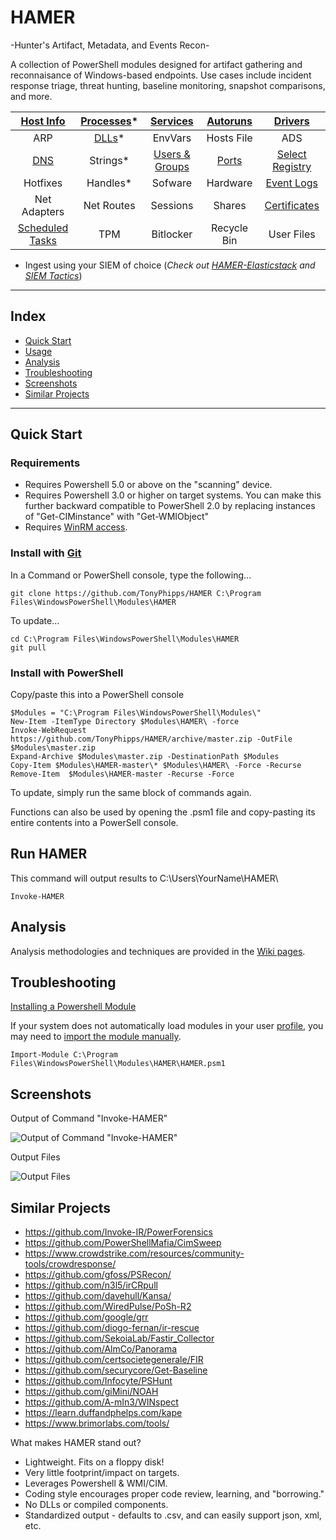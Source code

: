 # HAMER

-Hunter's Artifact, Metadata, and Events Recon-

A collection of PowerShell modules designed for artifact gathering and reconnaisance of Windows-based endpoints. Use cases include incident response triage, threat hunting, baseline monitoring, snapshot comparisons, and more.

|       [Host Info](https://github.com/TonyPhipps/HAMER/wiki/Computer)       | [Processes](https://github.com/TonyPhipps/HAMER/wiki/Processes)* |      [Services](https://github.com/TonyPhipps/HAMER/wiki/Services)      | [Autoruns](https://github.com/TonyPhipps/HAMER/wiki/Autoruns) |      [Drivers](https://github.com/TonyPhipps/HAMER/wiki/Drivers)      |
| :--------------------------------------------------------------------------: | :----------------------------------------------------------------: | :-----------------------------------------------------------------------: | :-------------------------------------------------------------: | :---------------------------------------------------------------------: |
|                                     ARP                                      |      [DLLs](https://github.com/TonyPhipps/HAMER/wiki/DLLs)*      |                                  EnvVars                                  |                           Hosts File                            |                                   ADS                                   |
|            [DNS](https://github.com/TonyPhipps/HAMER/wiki/DNS)             |                              Strings*                              | [Users & Groups](https://github.com/TonyPhipps/HAMER/wiki/GroupMembers) |    [Ports](https://github.com/TonyPhipps/HAMER/wiki/Ports)    | [Select Registry](https://github.com/TonyPhipps/HAMER/wiki/Registry)  |
|                                   Hotfixes                                   |                              Handles*                              |                                  Sofware                                  |                            Hardware                             |   [Event Logs](https://github.com/TonyPhipps/HAMER/wiki/EventLogs)    |
|                                 Net Adapters                                 |                             Net Routes                             |                                 Sessions                                  |                             Shares                              | [Certificates](https://github.com/TonyPhipps/HAMER/wiki/Certificates) |
| [Scheduled Tasks](https://github.com/TonyPhipps/HAMER/wiki/ScheduledTasks) |                                TPM                                 |                                 Bitlocker                                 |                           Recycle Bin                           |                               User Files                                |


* Ingest using your SIEM of choice (_Check out [HAMER-Elasticstack](https://github.com/TonyPhipps/HAMER-Elasticstack) and [SIEM Tactics](https://github.com/TonyPhipps/SIEM)_)
______________________________________________________

## Index

  * [Quick Start](#Quick-Start)
  * [Usage](#Usage)
  * [Analysis](#Analysis)
  * [Troubleshooting](#Troubleshooting)
  * [Screenshots](#Screenshots)
  * [Similar Projects](#Similar-Projects)
  
______________________________________________________

## Quick Start

### Requirements

* Requires Powershell 5.0 or above on the "scanning" device.
* Requires Powershell 3.0 or higher on target systems. You can make this further backward compatible to PowerShell 2.0 by replacing instances of "Get-CIMinstance" with "Get-WMIObject"
* Requires [WinRM access](https://github.com/TonyPhipps/Powershell/blob/master/Enable-WinRM.ps1).

### Install with [Git](https://gitforwindows.org/)

In a Command or PowerShell console, type the following...

```
git clone https://github.com/TonyPhipps/HAMER C:\Program Files\WindowsPowerShell\Modules\HAMER
```

To update...

```
cd C:\Program Files\WindowsPowerShell\Modules\HAMER
git pull
```

### Install with PowerShell

Copy/paste this into a PowerShell console

```
$Modules = "C:\Program Files\WindowsPowerShell\Modules\"
New-Item -ItemType Directory $Modules\HAMER\ -force
Invoke-WebRequest https://github.com/TonyPhipps/HAMER/archive/master.zip -OutFile $Modules\master.zip
Expand-Archive $Modules\master.zip -DestinationPath $Modules
Copy-Item $Modules\HAMER-master\* $Modules\HAMER\ -Force -Recurse
Remove-Item  $Modules\HAMER-master -Recurse -Force
```

To update, simply run the same block of commands again.

Functions can also be used by opening the .psm1 file and copy-pasting its entire contents into a PowerSell console.

## Run HAMER

This command will output results to C:\Users\YourName\HAMER\

```
Invoke-HAMER
```

## Analysis

Analysis methodologies and techniques are provided in the [Wiki pages](https://github.com/TonyPhipps/HAMER/wiki).

## Troubleshooting
[Installing a Powershell Module](https://msdn.microsoft.com/en-us/library/dd878350(v=vs.85).aspx)

If your system does not automatically load modules in your user [profile](https://docs.microsoft.com/en-us/powershell/module/microsoft.powershell.core/about/about_profiles?view=powershell-6), you may need to [import the module manually](https://msdn.microsoft.com/en-us/library/dd878284(v=vs.85).aspx).

```
Import-Module C:\Program Files\WindowsPowerShell\Modules\HAMER\HAMER.psm1
```

## Screenshots

Output of Command "Invoke-HAMER"

![Output of Command "Invoke-HAMER"](https://i.imgur.com/gcM2y17.png)

Output Files

![Output Files](https://i.imgur.com/3B4HtXb.png)


## Similar Projects

- https://github.com/Invoke-IR/PowerForensics
- https://github.com/PowerShellMafia/CimSweep
- https://www.crowdstrike.com/resources/community-tools/crowdresponse/
- https://github.com/gfoss/PSRecon/
- https://github.com/n3l5/irCRpull
- https://github.com/davehull/Kansa/
- https://github.com/WiredPulse/PoSh-R2
- https://github.com/google/grr
- https://github.com/diogo-fernan/ir-rescue
- https://github.com/SekoiaLab/Fastir_Collector
- https://github.com/AlmCo/Panorama
- https://github.com/certsocietegenerale/FIR
- https://github.com/securycore/Get-Baseline
- https://github.com/Infocyte/PSHunt
- https://github.com/giMini/NOAH
- https://github.com/A-mIn3/WINspect
- https://learn.duffandphelps.com/kape
- https://www.brimorlabs.com/tools/

What makes HAMER stand out?
- Lightweight. Fits on a floppy disk!
- Very little footprint/impact on targets.
- Leverages Powershell & WMI/CIM.
- Coding style encourages proper code review, learning, and "borrowing."
- No DLLs or compiled components.
- Standardized output - defaults to .csv, and can easily support json, xml, etc.